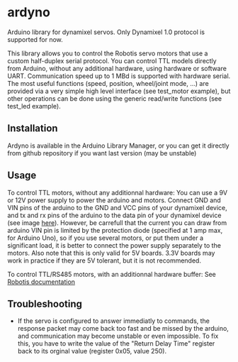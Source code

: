 # ardyno

Arduino library for dynamixel servos. Only Dynamixel 1.0 protocol is supported for now.

This library allows you to control the Robotis servo motors that use a custom half-duplex serial protocol. 
You can control TTL models directly from Arduino, without any additional hardware, using hardware or software UART.
Communication speed up to 1 MBd is supported with hardware serial.
The most useful functions (speed, position, wheel/joint mode, ...) are provided via a very simple high level interface (see test_motor example), but other operations can be done using the generic read/write functions (see test_led example).

## Installation

Ardyno is available in the Arduino Library Manager, or you can get it directly from github repository if you want last version (may be unstable)

## Usage

To control TTL motors, without any additionnal hardware:
You can use a 9V or 12V power supply to power the arduino and motors.
Connect GND and VIN pins of the arduino to the GND and VCC pins of your dynamixel device, and tx and rx pins of the arduino to the data pin of your dynamixel device (see image [here](doc/dynamixel_connect.svg)). However, be carrefull that the current you can draw from arduino VIN pin is limited by the protection diode (specified at 1 amp max, for Arduino Uno), so if you use several motors, or put them under a significant load, it is better to connect the power supply separately to the motors. Also note that this is only valid for 5V boards. 3.3V boards may work in practice if they are 5V tolerant, but it is not recommended.

To control TTL/RS485 motors, with an additionnal hardware buffer:
See [Robotis documentation](http://support.robotis.com/en/)

## Troubleshooting

- If the servo is configured to answer immediatly to commands, the response packet may come back too fast and be missed by the arduino, and communication may become unstable or even impossible. To fix this, you have to write the value of the "Return Delay Time" register back to its orginal value (register 0x05, value 250).
